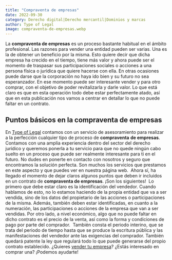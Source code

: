 ```yaml
---
title: "Compraventa de empresas"
date: 2022-09-30
category: Derecho digital|Derecho mercantil|Dominios y marcas
author: Type of Legal
image: compraventa-de-empresas.webp
---
```


La **compraventa de empresas** es un proceso bastante habitual en el ámbito profesional. Las razones para vender una entidad pueden ser varias. Una es la de obtener un beneficio por la misma. Esto quiere decir que dicha empresa ha crecido en el tiempo, tiene más valor y ahora puede ser el momento de traspasar sus participaciones sociales o acciones a una persona física o jurídica que quiere hacerse con ella. En otras ocasiones puede darse que la corporación no haya ido bien y su futuro no sea esperanzador. En ese momento puede ser interesante vender y para otro comprar, con el objetivo de poder revitalizarla y darle valor. Lo que está claro es que en esta operación todo debe estar perfectamente atado, así que en esta publicación nos vamos a centrar en detallar lo que no puede faltar en un contrato. 

**Puntos básicos en la compraventa de empresas** 
-------------------------------------------------

En [Type of Legal](https://typeoflegal.com/) contamos con un servicio de asesoramiento para realizar a la perfección cualquier tipo de proceso de **compraventa** **de empresas**. Contamos con una amplia experiencia dentro del sector del derecho jurídico y queremos ponerla a tu servicio para que no quede ningún cabo suelto en un proceso que puede ser realmente interesante para ti en el futuro. No dudes en ponerte en contacto con nosotros y seguro que encontramos la solución perfecta. Son muchos los servicios que prestamos en este aspecto y que puedes ver en nuestra página web.  Ahora sí, ha llegado el momento de dejar claros algunos puntos que deben ir incluidos en un contrato de **compraventa de empresas**. ¡Son los siguientes!  Lo primero que debe estar claro es la identificación del vendedor. Cuando hablamos de esto, no lo estamos haciendo de la propia entidad que va a ser vendida, sino de los datos del propietario de las acciones o participaciones de la misma. Además, también deben estar identificadas, en cuanto a la numeración, las participaciones o acciones de la empresa que van a ser vendidas. Por otro lado, a nivel económico, algo que no puede faltar en dicho contrato es el precio de la venta, así como la forma y condiciones de pago por parte del comprador.  También consta el periodo interino, que se trata del periodo de tiempo hasta que se produce la escritura pública y las manifestaciones del vendedor ante las exigencias del comprador. También quedará patente la ley que regulará todo lo que puede generarse del propio contrato establecido. ¿Quieres [vender tu empresa](https://typeoflegal.com/compraventa-de-empresas/)? ¿Estás interesado en comprar una? ¡Podemos ayudarte!
